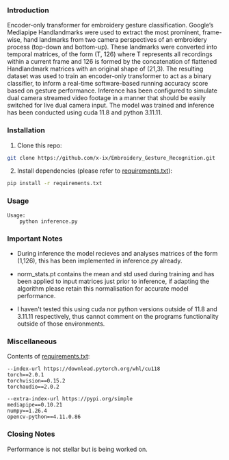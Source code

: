 ### Introduction

Encoder-only transformer for embroidery gesture classification. Google’s Mediapipe Handlandmarks were used to extract the most prominent, frame-wise, hand landmarks from two camera perspectives of an embroidery process (top-down and bottom-up). These landmarks were converted into temporal matrices, of the form (T, 126) where T represents all recordings within a current frame and 126 is formed by the concatenation of flattened Handlandmark matrices with an original shape of (21,3). The resulting dataset was used to train an encoder-only transformer to act as a binary classifier, to inform a real-time software-based running accuracy score based on gesture performance. Inference has been configured to simulate dual camera streamed video footage in a manner that should be easily switched for live dual camera input. The model was trained and inference has been conducted using cuda 11.8 and python 3.11.11.


### Installation

1. Clone this repo:
```bash
git clone https://github.com/x-ix/Embroidery_Gesture_Recognition.git
```
2. Install dependencies (please refer to [requirements.txt](requirements.txt)):
```bash
pip install -r requirements.txt
```

### Usage
```
Usage:
    python inference.py

```


### Important Notes

- During inference the model recieves and analyses matrices of the form (1,126), this has been implemented in inference.py already.

- norm_stats.pt contains the mean and std used during training and has been applied to input matrices just prior to inference, if adapting the algorithm please retain this normalisation for accurate model performance.

- I haven't tested this using cuda nor python versions outside of 11.8 and 3.11.11 respectively, thus cannot comment on the programs functionality outside of those environments.



### Miscellaneous
Contents of [requirements.txt](requirements.txt):
```
--index-url https://download.pytorch.org/whl/cu118
torch==2.0.1 
torchvision==0.15.2
torchaudio==2.0.2

--extra-index-url https://pypi.org/simple
mediapipe==0.10.21
numpy==1.26.4
opencv-python==4.11.0.86
```


### Closing Notes
Performance is not stellar but is being worked on.
